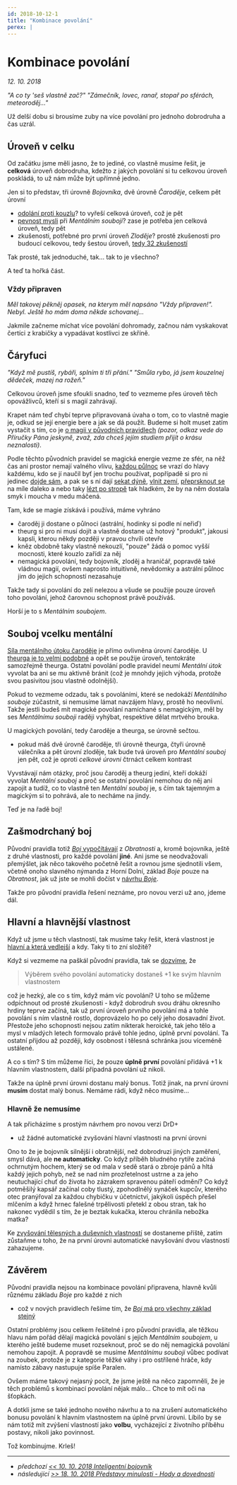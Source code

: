 ```yaml
---
id: 2018-10-12-1
title: "Kombinace povolání"
perex: |
---
```


# Kombinace povolání

*12. 10. 2018*

*"A co ty 'seš vlastně zač?"
"Zámečník, lovec, ranař, stopař po sférách, meteoroděj..."*

Už delší dobu si brousíme zuby na více povolání pro jednoho dobrodruha a čas uzrál.

## Úroveň v celku

Od začátku jsme měli jasno, že to jediné, co vlastně musíme řešit, je **celková** úroveň dobrodruha, kdežto z jakých povolání si tu celkovou úroveň poskládá, to už nám může být upřímně jedno.

Jen si to představ, tři úrovně *Bojovníka*, dvě úrovně *Čaroděje*, celkem pět úrovní

- [odolání proti kouzlu](https://carodej.drdplus.info/?trial=1#odolani_terce_proti_kouzlu)? to vyřeší celková úroveň, což je pět
- [pevnost mysli](https://carodej.drdplus.info/?trial=1#vypocet_pevnosti_mysli_pro_mentalni_souboj) při *Mentálním souboji*? zase je potřeba jen celková úroveň, tedy pět
- zkušenosti, potřebné pro první úroveň *Zloděje*? prostě zkušenosti pro budoucí celkovou, tedy šestou úroveň, [tedy 32 zkušeností](https://pph.drdplus.info/?trial=1#tabulka_zkusenosti)

Tak prosté, tak jednoduché, tak... tak to je všechno?

A teď ta hořká část.

### Vždy připraven
*Měl takovej pěkněj opasek, na kterym měl napsáno "Vždy připraven!". Nebyl. Ještě ho mám doma někde schovanej...*

Jakmile začneme míchat více povolání dohromady, začnou nám vyskakovat čertíci z krabičky a vypadávat kostlivci ze skříně.

## Čáryfuci
*"Když mě pustíš, rybáři, splním ti tři přání."
"Smůla rybo, já jsem kouzelnej dědeček, mazej na rožeň."*

Celkovou úroveň jsme sfoukli snadno, teď to vezmeme přes úroveň těch opovážlivců, kteří si s magií zahrávají.

Krapet nám teď chybí teprve připravovaná úvaha o tom, co to vlastně magie je, odkud se její energie bere a jak se dá použít. Budeme si holt muset zatím vystačit s tím, co je [o magii v původních pravidlech](https://ppj.drdplus.info/?trial=1#magie_projev_energie_sfer) *(pozor, odkaz vede do Příručky Pána jeskyně, zvaž, zda chceš jejím studiem přijít o krásu neznalosti)*.

Podle těchto původních pravidel se magická energie vezme ze sfér, na něž čas ani prostor nemají valného vlivu, [každou půlnoc](https://carodej.drdplus.info/?trial=1#astralni_pulnoc) se vrazí do hlavy každému, kdo se jí naučil byť jen trochu používat, popřípadě si pro ni jedinec [dojde sám](https://theurg.drdplus.info/?trial=1#vstup_do_sfer), a pak se s ní dají [sekat dýně](https://carodej.drdplus.info/?trial=1#dekapitace), [vlnit zemí](https://theurg.drdplus.info/?trial=1#tsunami_z_hliny_a_kameni), [přeprsknout se](https://carodej.drdplus.info/?trial=1#domu) na míle daleko a nebo taky [lézt po stropě](https://zlodej.drdplus.info/?trial=1#splhani) tak hladkém, že by na něm dostala smyk i moucha v medu máčená.

Tam, kde se magie získává i používá, máme vyhráno

- čaroděj ji dostane o půlnoci (astrální, hodinky si podle ní neřiď)
- theurg si pro ni musí dojít a vlastně dostane už hotový "produkt", jakousi kapsli, kterou někdy později v pravou chvíli otevře 
- kněz obdobně taky vlastně nekouzlí, "pouze" žádá o pomoc vyšší mocnosti, které kouzlo zařídí za něj
- nemagická povolání, tedy bojovník, zloděj a hraničář, popravdě také vládnou magií, ovšem naprosto intuitivně, nevědomky a astrální půlnoc jim do jejich schopností nezasahuje

Takže tady si povolání do zelí nelezou a všude se použije pouze úroveň toho povolání, jehož čarovnou schopnost právě používáš.

Horší je to s *Mentálním soubojem*.

## Souboj vcelku mentální

[Síla mentálního útoku čaroděje](https://carodej.drdplus.info/?trial=1#vypocet_sily_mentalniho_utoku) je přímo ovlivněna úrovní čaroděje. U [theurga je to velmi podobné](https://theurg.drdplus.info/?trial=1#hod_na_utok_v_prubehu_mentalniho_souboje) a opět se použije úroveň, tentokráte samozřejmě theurga. Ostatní povolání podle pravidel neumí *Mentální útok* vyvolat ba ani se mu aktivně bránit (což je mnohdy jejich výhoda, protože svou pasivitou jsou vlastně odolnější).

Pokud to vezmeme odzadu, tak s povoláními, které se nedokáží *Mentálního souboje* zúčastnit, si nemusíme lámat navzájem hlavy, prostě ho neovlivní. Takže jestli budeš mít magické povolání namíchané s nemagickým, měl by ses *Mentálnímu souboji* raději vyhýbat, respektive dělat mrtvého brouka.

U magických povolání, tedy čaroděje a theurga, se úrovně sečtou.

- pokud máš dvě úrovně čaroděje, tři úrovně theurga, čtyři úrovně válečníka a pět úrovní zloděje, tak bude tvá úroveň pro *Mentální souboj* jen pět, což je oproti *celkové úrovni* čtrnáct celkem kontrast

Vyvstávají nám otázky, proč jsou čaroděj a theurg jediní, kteří dokáží vyvolat *Mentální souboj* a proč se ostatní povolání nemohou do něj ani zapojit a tudíž, co to vlastně ten *Mentální souboj* je, s čím tak tajemným a magickým si to pohrává, ale to necháme na jindy.

Teď je na řadě boj!

## Zašmodrchaný boj
Původní pravidla totiž [*Boj* vypočítávají](https://pph.drdplus.info/?trial=1#tabulka_boje) z *Obratnosti* a, kromě bojovníka, ještě z druhé vlastnosti, pro každé povolání **jiné**.
Ani jsme se neodvažovali přemýšlet, jak něco takového početně řešit a rovnou jsme sjednotili všem, včetně onoho slavného nýmanda z Horní Dolní, základ *Boje* pouze na *Obratnost*, jak už jste se mohli dočíst v [návrhu *Boje*](2018-08-10-boj.md).

Takže pro původní pravidla řešení neznáme, pro novou verzi už ano, jdeme dál.

## Hlavní a hlavnější vlastnost
Když už jsme u těch vlastností, tak musíme taky řešit, která vlastnost je [hlavní a která vedlejší](https://pph.drdplus.info/?trial=1#tabulka_povolani) a kdy. Taky ti to zní složitě?

Když si vezmeme na paškál původní pravidla, tak se [dozvíme](https://pph.drdplus.info/?trial=1#vliv_povolani), že
> Výběrem svého povolání automaticky dostaneš +1 ke svým hlavním vlastnostem

což je hezký, ale co s tím, když mám víc povolání?
U toho se můžeme odpíchnout od prosté zkušenosti - když dobrodruh svou dráhu okresního hrdiny teprve začíná, tak už první úroveň prvního povolání má a tohle povolání s ním vlastně rostlo, doprovázelo ho po celý jeho dosavadní život. Přestože jeho schopnosti nejsou zatím nikterak heroické, tak jeho tělo a mysl v mladých letech formovalo právě tohle jedno, úplně první povolání. Ta ostatní přijdou až později, kdy osobnost i tělesná schránka jsou víceméně ustálené.

A co s tím? S tím můžeme říci, že pouze **úplně první** povolání přidává +1 k hlavním vlastnostem, další případná povolání už nikoli.

Takže na úplně první úrovni dostanu malý bonus. Totiž jinak, na první úrovni **musím** dostat malý bonus.
Nemáme rádi, když něco musíme...

### Hlavně že nemusíme

A tak přicházíme s prostým návrhem pro novou verzi DrD+

- už žádné automatické zvyšování hlavní vlastnosti na první úrovni

Ono to že je bojovník silnější i obratnější, než dobrodruzi jiných zaměření, smysl dává, ale **ne automaticky**.
Co když příběh bludného rytíře začíná ochrnutým hochem, který se od mala v sedě stará o zbroje pánů a hltá každý jejich pohyb, než se nad ním prozřetelnost ustrne a za jeho neutuchající chuť do života ho zázrakem spravenou páteří odmění?
Co když potměšilý kapsář začínal coby tlustý, zpohodlnělý synáček kupcův, kterého otec pranýřoval za každou chybičku v účetnictví, jakýkoli úspěch přešel mlčením a když hrnec falešné trpělivosti přetekl z obou stran, tak ho nakonec vydědil s tím, že je beztak kukačka, kterou chránila nebožka matka?

Ke [zvyšování tělesných a duševních vlastností](https://pph.drdplus.info/?trial=1#zlepsovani_vlastnosti) se dostaneme příště, zatím zůstaňme u toho, že na první úrovni automatické navyšování dvou vlastností zahazujeme.

## Závěrem

Původní pravidla nejsou na kombinace povolání připravena, hlavně kvůli různému základu *Boje* pro každé z nich

- což v nových pravidlech řešíme tím, že [*Boj* má pro všechny základ stejný](2018-08-10-boj.md)

Ostatní problémy jsou celkem řešitelné i pro původní pravidla, ale těžkou hlavu nám pořád dělají magická povolání s jejich *Mentálním soubojem*, u kterého ještě budeme muset rozseknout, proč se do něj nemagická povolání nemohou zapojit. A popravdě se musíme *Mentálnímu souboji* vůbec podívat na zoubek, protože je z kategorie těžké váhy i pro ostřílené hráče, kdy namísto zábavy nastupuje spíše Paralen.

Ovšem máme takový nejasný pocit, že jsme ještě na něco zapomněli, že je těch problémů s kombinací povolání nějak málo... Chce to mít oči na šťopkách.

A dotkli jsme se také jednoho nového návrhu a to na zrušení automatického bonusu povolání k hlavním vlastnostem na úplně první úrovni. Líbilo by se nám totiž mít zvýšení vlastností jako **volbu**, vycházející z životního příběhu postavy, nikoli jako povinnost.

Tož kombinujme. Krleš!

---

- *předchozí [<< 10. 10. 2018 Inteligentní bojovník](2018-10-10-inteligentni_bojovnik.md)*
- *následující [>> 18. 10. 2018 Představy minulosti - Hody a dovednosti](2018-10-18-predstavy_minulosti_hody_a_dovednosti.md)*